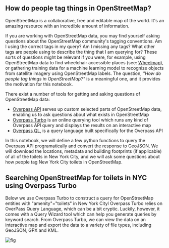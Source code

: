 ## How do people tag things in OpenStreetMap?

OpenStreetMap is a collaborative, free and editable map of the world. It's an amazing resource with an incredible amount of information.

If you are working with OpenStreetMap data, you may find yourself asking questions about the OpenStreetMap community's tagging conventions. Am I using the correct tags in my query? Am I missing any tags? What other tags are people using to describe the thing that I am querying for? These sorts of questions might be relevant if you were, for example, using OpenStreetMap data to find wheelchair accessible places (see: [Wheelmap](https://wheelmap.org/en/map#/?zoom=14)), or gathering training data for a machine learning model to recognize objects from satellite imagery using OpenStreetMap labels. The question, *"How do people tag things in OpenStreetMap?"* is a meaningful one, and it provides the motivation for this notebook.

There exist a number of tools for getting and asking questions of OpenStreetMap data:

- [Overpass API](http://wiki.openstreetmap.org/wiki/Overpass_API) serves up custom selected parts of OpenStreetMap data, enabling us to ask questions about what exists in OpenStreetMap
- [Overpass Turbo](http://overpass-turbo.eu/) is an online querying tool which runs any kind of Overpass API query and displays the results on an interactive map
- [Overpass QL](http://wiki.openstreetmap.org/wiki/Overpass_API/Overpass_QL), is a query language built specifically for the Overpass API

In this notebook, we will define a few python functions to query the Overpass API programatically and convert the response to GeoJSON. We will download the locations, metadata and building footprints (if applicable) of all of the toilets in New York City, and we will ask some questions about how people tag New York City toilets in OpenStreetMap.

## Searching OpenStreetMap for toilets in NYC using Overpass Turbo

Below we use Overpass Turbo to construct a query for OpenStreetMap entities with "amenity"="toilets" in New York Cityl Overpass Turbo relies on OverPass Query Language, which can be a bit cryptic. Luckily, however, it comes with a Query Wizard tool which can help you generate queries by keyword search. From Overpass Turbo, we can view the data on an interactive map and export the data to a variety of file types, including GeoJSON, GPX and KML. 

![fig](https://i.imgur.com/hd5z2rl.jpg)

